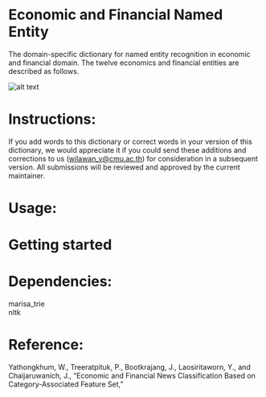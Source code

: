 # Economic and Financial Named Entity
The domain-specific dictionary for named entity recognition in economic and financial domain. The twelve economics and financial entities are described as follows. <br/>

![alt text](https://github.com/Wilawan-Y/EconomicFinancial-NE-Extractor/blob/main/entity.jpg?raw=true)

# Instructions:
If you add words to this dictionary or correct words in your version of this dictionary, we would appreciate it if you could send these additions and corrections to us (wilawan_y@cmu.ac.th) for consideration in a subsequent version. All submissions will be reviewed and approved by the current maintainer.

# Usage:

# Getting started

# Dependencies:
marisa_trie <br/>
nltk <br/>

# Reference:
Yathongkhum, W., Treeratpituk, P., Bootkrajang, J., Laosiritaworn, Y., and Chaijaruwanich, J., “Economic and Financial News Classification Based on Category-Associated Feature Set,” 
